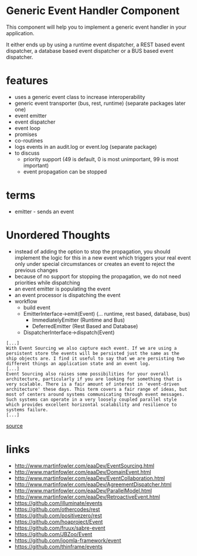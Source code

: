 # Generic Event Handler Component

This component will help you to implement a generic event handler in your application.

It either ends up by using a runtime event dispatcher, a REST based event dispatcher, a database based event dispatcher or a BUS based event dispatcher.

# features

* uses a generic event class to increase interoperability
* generic event transporter (bus, rest, runtime) (separate packages later one)
* event emitter
* event dispatcher
* event loop
* promises
* co-routines
* logs events in an audit.log or event.log (separate package)
* to discuss
    * priority support (49 is default, 0 is most unimportant, 99 is most important)
    * event propagation can be stopped

# terms

* emitter - sends an event

# Unordered Thoughts

* instead of adding the option to stop the propagation, you should implement the logic for this in a new event which triggers your real event only under special circumstances or creates an event to reject the previous changes
* because of no support for stopping the propagation, we do not need priorities while dispatching
* an event emitter is populating the event
* an event processor is dispatching the event
* workflow
    * build event
    * EmitterInterface->emit(Event) (... runtime, rest based, database, bus)
        * ImmediatelyEmitter (Runtime and Bus)
        * DeferredEmitter (Rest Based and Database)
    * DispatcherInterface->dispatch(Event)

```
[...]
With Event Sourcing we also capture each event. If we are using a persistent store the events will be persisted just the same as the ship objects are. I find it useful to say that we are persisting two different things an application state and an event log.
[...]
Event Sourcing also raises some possibilities for your overall architecture, particularly if you are looking for something that is very scalable. There is a fair amount of interest in 'event-driven architecture' these days. This term covers a fair range of ideas, but most of centers around systems communicating through event messages. Such systems can operate in a very loosely coupled parallel style which provides excellent horizontal scalability and resilience to systems failure.
[...]
```
[source](http://www.martinfowler.com/eaaDev/EventSourcing.html)

# links

* http://www.martinfowler.com/eaaDev/EventSourcing.html
* http://www.martinfowler.com/eaaDev/DomainEvent.html
* http://www.martinfowler.com/eaaDev/EventCollaboration.html
* http://www.martinfowler.com/eaaDev/AgreementDispatcher.html
* http://www.martinfowler.com/eaaDev/ParallelModel.html
* http://www.martinfowler.com/eaaDev/RetroactiveEvent.html
* https://github.com/illuminate/events
* https://github.com/othercodes/rest
* https://github.com/positivezero/rest
* https://github.com/hoaproject/Event
* https://github.com/fruux/sabre-event
* https://github.com/JBZoo/Event
* https://github.com/joomla-framework/event
* https://github.com/thinframe/events
